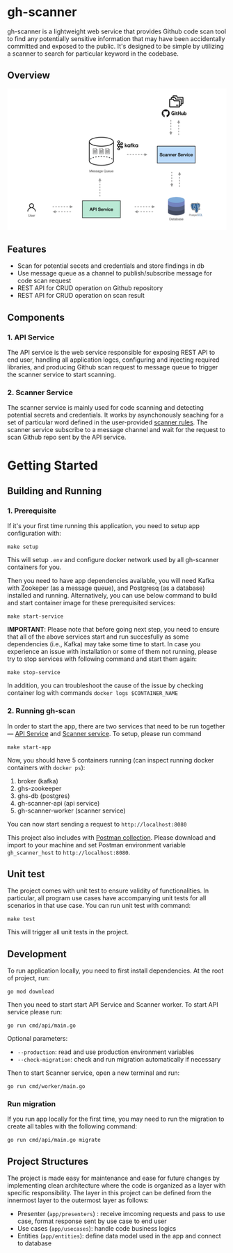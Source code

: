 # gh-scanner

gh-scanner is a lightweight web service that provides Github code scan tool to find any potentially sensitive information that may have been accidentally committed and exposed to the public. It's designed to be simple by utilizing a scanner to search for particular keyword in the codebase.

## Overview
![gh-scanner](docs/images/gh-scanner-service.png)

## Features
- Scan for potential secets and credentials and store findings in db
- Use message queue as a channel to publish/subscribe message for code scan request
- REST API for CRUD operation on Github repository
- REST API for CRUD operation on scan result


## Components
### 1. API Service
The API service is the web service responsible for exposing REST API to end user, handling all application logcs, configuring and injecting required libraries, and producing Github scan request to message queue to trigger the scanner service to start scanning. 
### 2. Scanner Service
The scanner service is mainly used for code scanning and detecting potential secrets and credentials. It works by asynchonously seaching for a set of particular word defined in the user-provided [scanner rules](/app/worker/rules.go). The scanner service subscribe to a message channel and wait for the request to scan Github repo sent by the API service.




# Getting Started

## Building and Running

### 1. Prerequisite
If it's your first time running this application, you need to setup app configuration with:
```
make setup
```
This will setup `.env` and configure docker network used by all gh-scanner containers for you.

Then you need to have app dependencies available, you will need Kafka with Zookeper (as a message queue), and Postgresq (as a database) installed and running. Alternatively, you can use below command to build and start container image for these prerequisited services:
```
make start-service
```

**IMPORTANT**: Please note that before going next step, you need to ensure that all of the above services start and run succesfully as some dependencies (i.e., Kafka) may take some time to start. In case you experience an issue with installation or some of them not running, please try to stop services with following command and start them again:
```
make stop-service
```
In addition, you can troubleshoot the cause of the issue by checking container log with commands `docker logs $CONTAINER_NAME`


### 2. Running gh-scan
In order to start the app, there are two services that need to be run together — [API Service](#1-api-service) and [Scanner service](#2-running-gh-scan). To setup, please run command
```
make start-app
```

Now, you should have 5 containers running (can inspect running docker containers with `docker ps`):
1. broker (kafka)
2. ghs-zookeeper
3. ghs-db (postgres)
4. gh-scanner-api (api service)
5. gh-scanner-worker (scanner service)

 You can now start sending a request to `http://localhost:8080`

This project also includes with [Postman collection](/gh-scanner.postman_collection.json). Please download and import to your machine and set Postman environment variable `gh_scanner_host` to `http://localhost:8080`.



## Unit test
The project comes with unit test to ensure validity of functionalities. In particular, all program use cases have accompanying unit tests for all scenarios in that use case. You can run unit test with command:
```
make test
```
This will trigger all unit tests in the project.


## Development
To run application locally, you need to first install dependencies. At the root of project, run:
```
go mod download
```

Then you need to start start API Service and Scanner worker. To start API service please run:
```
go run cmd/api/main.go
```
Optional parameters:
- `--production`: read and use production environment variables 
-  `--check-migration`: check and run migration automatically if necessary

Then to start Scanner service, open a new terminal and run:
```
go run cmd/worker/main.go
```

### Run migration
If you run app locally for the first time, you may need to run the migration to create all tables with the following command:
```
go run cmd/api/main.go migrate
```

## Project Structures
The project is made easy for maintenance and ease for future changes by implementing clean architecture where the code is organized as a layer with specific responsibility. The layer in this project can be defined from the innermost layer to the outermost layer as follows:
- Presenter (`app/presenters`) : receive imcoming requests and pass to use case, format response sent by use case to end user
- Use cases (`app/usecases`): handle code business logics
- Entities (`app/entities`): define data model used in the app and connect to database

